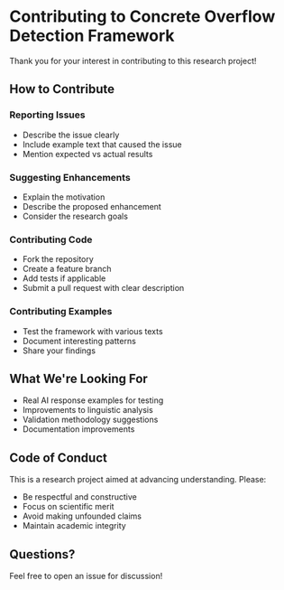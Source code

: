 # Contributing to Concrete Overflow Detection Framework

Thank you for your interest in contributing to this research project!

## How to Contribute

### Reporting Issues
- Describe the issue clearly
- Include example text that caused the issue
- Mention expected vs actual results

### Suggesting Enhancements
- Explain the motivation
- Describe the proposed enhancement
- Consider the research goals

### Contributing Code
- Fork the repository
- Create a feature branch
- Add tests if applicable
- Submit a pull request with clear description

### Contributing Examples
- Test the framework with various texts
- Document interesting patterns
- Share your findings

## What We're Looking For

- Real AI response examples for testing
- Improvements to linguistic analysis
- Validation methodology suggestions
- Documentation improvements

## Code of Conduct

This is a research project aimed at advancing understanding. Please:
- Be respectful and constructive
- Focus on scientific merit
- Avoid making unfounded claims
- Maintain academic integrity

## Questions?

Feel free to open an issue for discussion!
